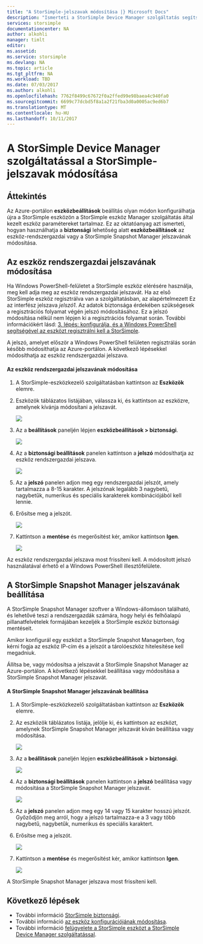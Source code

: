 ```yaml
---
title: "A StorSimple-jelszavak módosítása |} Microsoft Docs"
description: "Ismerteti a StorSimple Device Manager szolgáltatás segítségével módosítsa a StorSimple Snapshot Manager és az eszköz rendszergazdai jelszót."
services: storsimple
documentationcenter: NA
author: alkohli
manager: timlt
editor: 
ms.assetid: 
ms.service: storsimple
ms.devlang: NA
ms.topic: article
ms.tgt_pltfrm: NA
ms.workload: TBD
ms.date: 07/03/2017
ms.author: alkohli
ms.openlocfilehash: 7762f8499c67672f0a2ffed99e98baea4c940fa0
ms.sourcegitcommit: 6699c77dcbd5f8a1a2f21fba3d0a0005ac9ed6b7
ms.translationtype: MT
ms.contentlocale: hu-HU
ms.lasthandoff: 10/11/2017
---
```

# <a name="use-the-storsimple-device-manager-service-to-change-your-storsimple-passwords"></a>A StorSimple Device Manager szolgáltatással a StorSimple-jelszavak módosítása

## <a name="overview"></a>Áttekintés
Az Azure-portálon **eszközbeállítások** beállítás olyan módon konfigurálhatja újra a StorSimple eszközön a StorSimple eszköz Manager szolgáltatás által kezelt eszköz paramétereket tartalmaz. Ez az oktatóanyag azt ismerteti, hogyan használhatja a **biztonsági** lehetőség alatt **eszközbeállítások** az eszköz-rendszergazdai vagy a StorSimple Snapshot Manager jelszavának módosítása.

## <a name="change-the-device-administrator-password"></a>Az eszköz rendszergazdai jelszavának módosítása
Ha Windows PowerShell-felületet a StorSimple eszköz elérésére használja, meg kell adja meg az eszköz rendszergazdai jelszavát. Ha az első StorSimple eszköz regisztrálva van a szolgáltatásban, az alapértelmezett Ez az interfész jelszava *jelszó1*. Az adatok biztonsága érdekében szükségesek a regisztrációs folyamat végén jelszó módosításához. Ez a jelszó módosítása nélkül nem lépjen ki a regisztrációs folyamat során. További információkért lásd: [3. lépés: konfigurálja, és a Windows PowerShell segítségével az eszközt regisztrálni kell a StorSimple](storsimple-8000-deployment-walkthrough-u2.md#step-3-configure-and-register-the-device-through-windows-powershell-for-storsimple).

A jelszó, amelyet először a Windows PowerShell felületen regisztrálás során később módosíthatja az Azure-portálon. A következő lépésekkel módosíthatja az eszköz rendszergazdai jelszava.

#### <a name="to-change-the-device-administrator-password"></a>Az eszköz rendszergazdai jelszavának módosítása
1. A StorSimple-eszközkezelő szolgáltatásban kattintson az **Eszközök** elemre.

2. Eszközök táblázatos listájában, válassza ki, és kattintson az eszközre, amelynek kívánja módosítani a jelszavát.

    ![](./media/storsimple-8000-change-passwords/changepwd1.png)

3. Az a **beállítások** paneljén lépjen **eszközbeállítások > biztonsági**.

    ![](./media/storsimple-8000-change-passwords/changepwd2.png)

4. Az a **biztonsági beállítások** panelen kattintson a **jelszó** módosíthatja az eszköz rendszergazdai jelszava.

    ![](./media/storsimple-8000-change-passwords/changepwd3.png)

5. Az a **jelszó** panelen adjon meg egy rendszergazdai jelszót, amely tartalmazza a 8-15 karakter. A jelszónak legalább 3 nagybetű, nagybetűk, numerikus és speciális karakterek kombinációjából kell lennie.

6. Erősítse meg a jelszót.

    ![](./media/storsimple-8000-change-passwords/changepwd4.png)

7. Kattintson a **mentése** és megerősítést kér, amikor kattintson **Igen**.

    ![](./media/storsimple-8000-change-passwords/changepwd6.png)

Az eszköz rendszergazdai jelszava most frissíteni kell. A módosított jelszó használatával érhető el a Windows PowerShell illesztőfelülete.

## <a name="set-the-storsimple-snapshot-manager-password"></a>A StorSimple Snapshot Manager jelszavának beállítása
A StorSimple Snapshot Manager szoftver a Windows-állomáson található, és lehetővé teszi a rendszergazdák számára, hogy helyi és felhőalapú pillanatfelvételek formájában kezeljék a StorSimple eszköz biztonsági mentéseit.

Amikor konfigurál egy eszközt a StorSimple Snapshot Managerben, fog kérni fogja az eszköz IP-cím és a jelszót a tárolóeszköz hitelesítése kell megadniuk.

Állítsa be, vagy módosítsa a jelszavát a StorSimple Snapshot Manager az Azure-portálon. A következő lépésekkel beállítása vagy módosítása a StorSimple Snapshot Manager jelszavát.

#### <a name="to-set-the-storsimple-snapshot-manager-password"></a>A StorSimple Snapshot Manager jelszavának beállítása
1. A StorSimple-eszközkezelő szolgáltatásban kattintson az **Eszközök** elemre.

2. Az eszközök táblázatos listája, jelölje ki, és kattintson az eszközt, amelynek StorSimple Snapshot Manager jelszavát kíván beállítása vagy módosítása.

     ![](./media/storsimple-8000-change-passwords/changepwd1.png)

3. Az a **beállítások** paneljén lépjen **eszközbeállítások > biztonsági**.

     ![](./media/storsimple-8000-change-passwords/changepwd2.png)

4. Az a **biztonsági beállítások** panelen kattintson a **jelszó** beállítása vagy módosítása a StorSimple Snapshot Manager jelszavát.

     ![](./media/storsimple-8000-change-passwords/changepwd3.png) 

5. Az a **jelszó** panelen adjon meg egy 14 vagy 15 karakter hosszú jelszót. Győződjön meg arról, hogy a jelszó tartalmazza-e a 3 vagy több nagybetű, nagybetűk, numerikus és speciális karaktert.

6. Erősítse meg a jelszót.

     ![](./media/storsimple-8000-change-passwords/changepwd5.png)

7. Kattintson a **mentése** és megerősítést kér, amikor kattintson **Igen**.

     ![](./media/storsimple-8000-change-passwords/changepwd6.png)

A StorSimple Snapshot Manager jelszava most frissíteni kell.

## <a name="next-steps"></a>Következő lépések
* További információ [StorSimple biztonsági](storsimple-8000-security.md).
* További információ [az eszköz konfigurációjának módosítása](storsimple-8000-modify-device-config.md).
* További információ [felügyelete a StorSimple eszközt a StorSimple Device Manager szolgáltatással](storsimple-8000-manager-service-administration.md).

